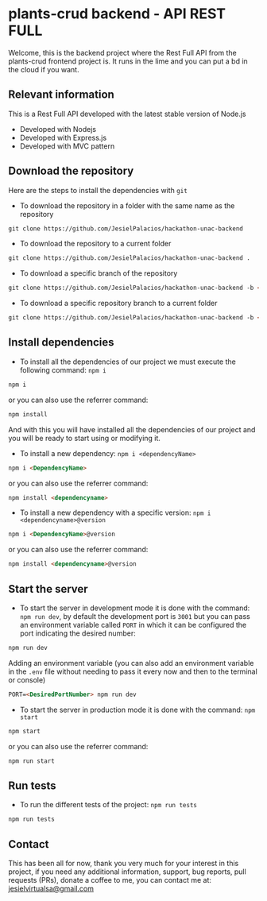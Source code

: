 # plants-crud backend - API REST FULL

Welcome, this is the backend project where the Rest Full API from the plants-crud frontend project is. It runs in the lime and you can put a bd in the cloud if you want.

## Relevant information
This is a Rest Full API developed with the latest stable version of Node.js

* Developed with Nodejs
* Developed with Express.js
* Developed with MVC pattern


## Download the repository
Here are the steps to install the dependencies with `git`

* To download the repository in a folder with the same name as the repository

```markdown
git clone https://github.com/JesielPalacios/hackathon-unac-backend
```

* To download the repository to a current folder

```markdown
git clone https://github.com/JesielPalacios/hackathon-unac-backend .
```

* To download a specific branch of the repository

```markdown
git clone https://github.com/JesielPalacios/hackathon-unac-backend -b <branchname>
```

* To download a specific repository branch to a current folder

```markdown
git clone https://github.com/JesielPalacios/hackathon-unac-backend -b <branchname> .
```


## Install dependencies
* To install all the dependencies of our project we must execute the following command: `npm i`

```markdown
npm i
```

or you can also use the referrer command:

```markdown
npm install
```

And with this you will have installed all the dependencies of our project and you will be ready to start using or modifying it.

* To install a new dependency: `npm i <dependencyName>`

```markdown
npm i <DependencyName>
```

or you can also use the referrer command:

```markdown
npm install <dependencyname>
```

* To install a new dependency with a specific version: `npm i <dependencyname>@version`

```markdown
npm i <DependencyName>@version
```

or you can also use the referrer command:

```markdown
npm install <dependencyname>@version
```



## Start the server
* To start the server in development mode it is done with the command: `npm run dev`, by default the development port is `3001` but you can pass an environment variable called `PORT` in which it can be configured the port indicating the desired number:

```markdown
npm run dev
```

Adding an environment variable (you can also add an environment variable in the `.env` file without needing to pass it every now and then to the terminal or console)

```markdown
PORT=<DesiredPortNumber> npm run dev
```

* To start the server in production mode it is done with the command: `npm start`

```markdown
npm start
```

or you can also use the referrer command:

```markdown
npm run start
```



## Run tests
* To run the different tests of the project: `npm run tests`

```markdown
npm run tests
```



## Contact
This has been all for now, thank you very much for your interest in this project, if you need any additional information, support, bug reports, pull requests (PRs), donate a coffee to me, you can contact me at: jesielvirtualsa@gmail.com